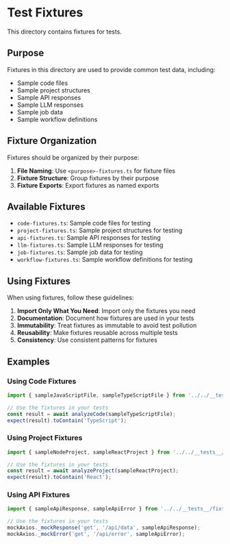 # Test Fixtures

This directory contains fixtures for tests.

## Purpose

Fixtures in this directory are used to provide common test data, including:

- Sample code files
- Sample project structures
- Sample API responses
- Sample LLM responses
- Sample job data
- Sample workflow definitions

## Fixture Organization

Fixtures should be organized by their purpose:

1. **File Naming**: Use `<purpose>-fixtures.ts` for fixture files
2. **Fixture Structure**: Group fixtures by their purpose
3. **Fixture Exports**: Export fixtures as named exports

## Available Fixtures

- `code-fixtures.ts`: Sample code files for testing
- `project-fixtures.ts`: Sample project structures for testing
- `api-fixtures.ts`: Sample API responses for testing
- `llm-fixtures.ts`: Sample LLM responses for testing
- `job-fixtures.ts`: Sample job data for testing
- `workflow-fixtures.ts`: Sample workflow definitions for testing

## Using Fixtures

When using fixtures, follow these guidelines:

1. **Import Only What You Need**: Import only the fixtures you need
2. **Documentation**: Document how fixtures are used in your tests
3. **Immutability**: Treat fixtures as immutable to avoid test pollution
4. **Reusability**: Make fixtures reusable across multiple tests
5. **Consistency**: Use consistent patterns for fixtures

## Examples

### Using Code Fixtures

```typescript
import { sampleJavaScriptFile, sampleTypeScriptFile } from '../../__tests__/fixtures/code-fixtures';

// Use the fixtures in your tests
const result = await analyzeCode(sampleTypeScriptFile);
expect(result).toContain('TypeScript');
```

### Using Project Fixtures

```typescript
import { sampleNodeProject, sampleReactProject } from '../../__tests__/fixtures/project-fixtures';

// Use the fixtures in your tests
const result = await analyzeProject(sampleReactProject);
expect(result).toContain('React');
```

### Using API Fixtures

```typescript
import { sampleApiResponse, sampleApiError } from '../../__tests__/fixtures/api-fixtures';

// Use the fixtures in your tests
mockAxios._mockResponse('get', '/api/data', sampleApiResponse);
mockAxios._mockError('get', '/api/error', sampleApiError);
```
